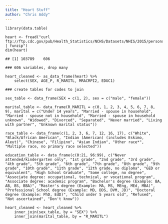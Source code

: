```yaml
---
title: "Heart Stuff"
author: "Chris Addy"
---
```


    library(data.table)

    heart <- fread("curl ftp://ftp.cdc.gov/pub/Health_Statistics/NCHS/Datasets/NHIS/2015/personsx.zip | funzip")
    dim(heart)

    ## [1] 103789    606

    ### 606 variables, drop many

    heart_cleaned <- as_data_frame(heart) %>%
        select(SEX, AGE_P, R_MARITL, MRACRPI2, EDUC1)

    ### create tables for codes to join

    sex_table <- data_frame(SEX = c(1, 2), sex = c("male", "female"))

    marital_table <- data_frame(R_MARITL = c(0, 1, 2, 3, 4, 5, 6, 7, 8, 9), marital = c("Under 14 years", "Married - spouse in household", "Married - spouse not in household", "Married - spouse in household unknown", "Widowed", "Divorced", "Separated", "Never married", "Living with partner", "Unknown marital status"))

    race_table <- data_frame(c(1, 2, 3, 6, 7, 12, 16, 17), c("White", "Black/African American", "Indian (American) (includes Eskimo, Aleut)", "Chinese", "Filipino", "Asian Indian", "Other race*", "Multiple race, no primary race selected"))

    education_table <- data_frame(c(0:21, 96:99), c("Never attended/kindergarten only", "1st grade", "2nd grade", "3rd grade", "4th grade", "5th grade", "6th grade", "7th grade", "8th grade", "9th grade", "10th grade", "11th grade", "12th grade, no diploma", "GED or equivalent", "High School Graduate", "Some college, no degree", "Associate degree: occupational, technical, or vocational program", "Associate degree: academic program", "Bachelor's degree (Example: BA, AB, BS, BBA)", "Master's degree (Example: MA, MS, MEng, MEd, MBA)", "Professional School degree (Example: MD, DDS, DVM, JD)", "Doctoral degree (Example: PhD, EdD)", "Child under 5 years old", "Refused", "Not ascertained", "Don't know"))

    heart_cleaned <- heart_cleaned %>%
        inner_join(sex_table, by = "SEX") %>%
        inner_join(marital_table, by = "R_MARITL")
